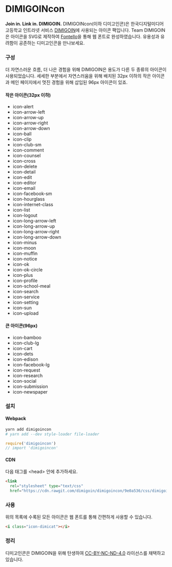 # DIMIGOINcon
**Join in. Link in. DIMIGOIN.** DIMIGOINcon(이하 디미고인콘)은 한국디지털미디어고등학교 인트라넷 서비스 [DIMIGOIN](https://dimigo.in)에 사용되는 아이콘 팩입니다. Team DIMIGOIN은 아이콘을 SVG로 제작하여 [Fontello](http://fontello.com/)을 통해 웹 폰트로 완성하였습니다. 유용성과 유려함이 공존하는 디미고인콘을 만나보세요.

### 구성
더 자연스러운 흐름, 더 나은 경험을 위해 DIMIGOIN은 용도가 다른 두 종류의 아이콘이 사용되었습니다. 세세한 부분에서 자연스러움을 위해 배치된 32px 이하의 작은 아이콘과 메인 페이지에서 멋진 경험을 위해 삽입된 96px 아이콘이 있죠.

#### 작은 아이콘(32px 이하)
- icon-alert
- icon-arrow-left
- icon-arrow-up
- icon-arrow-right
- icon-arrow-down
- icon-ball
- icon-clip
- icon-club-sm
- icon-comment
- icon-counsel
- icon-cross
- icon-delete
- icon-detail
- icon-edit
- icon-editor
- icon-email
- icon-facebook-sm
- icon-hourglass
- icon-internet-class
- icon-list
- icon-logout
- icon-long-arrow-left
- icon-long-arrow-up
- icon-long-arrow-right
- icon-long-arrow-down
- icon-minus
- icon-moon
- icon-muffin
- icon-notice
- icon-ok
- icon-ok-circle
- icon-plus
- icon-profile
- icon-school-meal
- icon-search
- icon-service
- icon-setting
- icon-sun
- icon-upload

#### 큰 아이콘(96px)
- icon-bamboo
- icon-club-lg
- icon-cart
- icon-dets
- icon-edison
- icon-facebook-lg
- icon-request
- icon-research
- icon-social
- icon-submission
- icon-newspaper

### 설치

#### Webpack
```bash
yarn add dimigoincon
# yarn add --dev style-loader file-loader
```

```js
require('dimigoincon')
// import 'dimigoincon'
```

#### CDN
다음 태그를 &lt;head&gt; 안에 추가하세요.

```html
<link
  rel="stylesheet" type="text/css"
  href="https://cdn.rawgit.com/dimigoin/dimigoincon/9e0a536/css/dimigoincon.css">
```

### 사용
위의 목록에 수록된 모든 아이콘은 웹 폰트를 통해 간편하게 사용할 수 있습니다.

```html
<i class="icon-dimicat"></i>
```

### 정리
디미고인콘은 DIMIGOIN을 위해 탄생하여 [CC-BY-NC-ND-4.0](LICENSE) 라이선스를 채택하고 있습니다.

